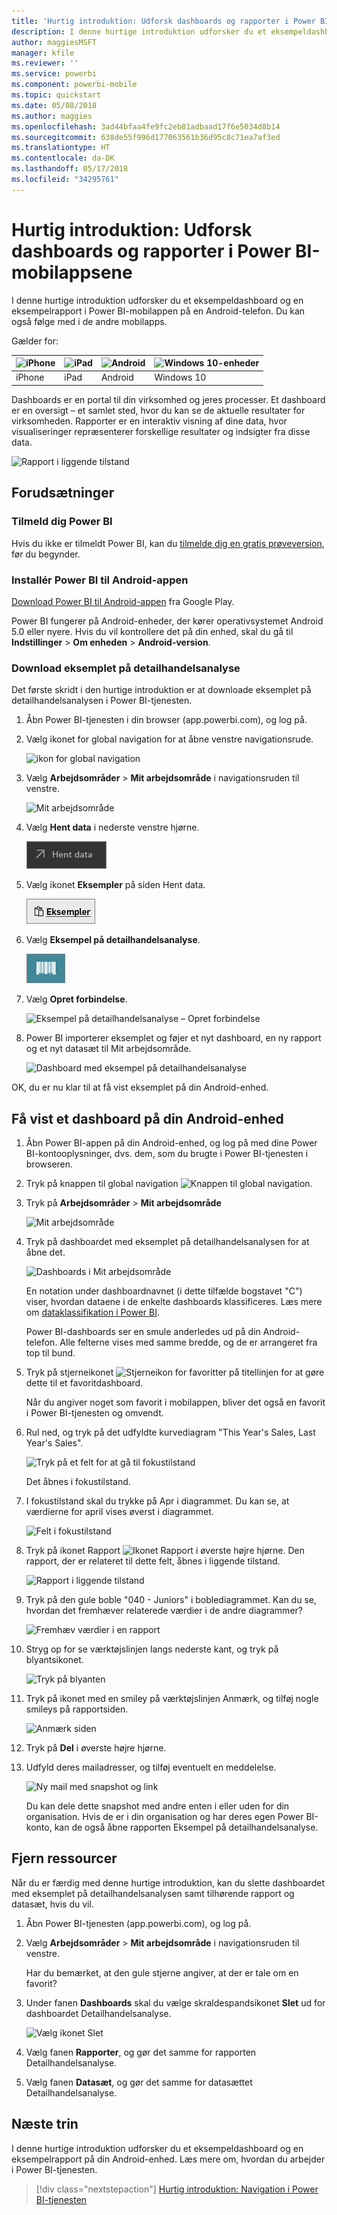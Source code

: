 ```yaml
---
title: 'Hurtig introduktion: Udforsk dashboards og rapporter i Power BI-mobilappsene'
description: I denne hurtige introduktion udforsker du et eksempeldashboard og en eksempelrapport i Power BI-mobilapps.
author: maggiesMSFT
manager: kfile
ms.reviewer: ''
ms.service: powerbi
ms.component: powerbi-mobile
ms.topic: quickstart
ms.date: 05/08/2018
ms.author: maggies
ms.openlocfilehash: 3ad44bfaa4fe9fc2eb81adbaad17f6e5034d8b14
ms.sourcegitcommit: 638de55f996d177063561b36d95c8c71ea7af3ed
ms.translationtype: HT
ms.contentlocale: da-DK
ms.lasthandoff: 05/17/2018
ms.locfileid: "34295761"
---
```

# <a name="quickstart-explore-dashboards-and-reports-in-the-power-bi-mobile-apps"></a>Hurtig introduktion: Udforsk dashboards og rapporter i Power BI-mobilappsene
I denne hurtige introduktion udforsker du et eksempeldashboard og en eksempelrapport i Power BI-mobilappen på en Android-telefon. Du kan også følge med i de andre mobilapps. 

Gælder for:

| ![iPhone](media/mobile-apps-quickstart-view-dashboard-report/iphone-logo-30-px.png) | ![iPad](media/mobile-apps-quickstart-view-dashboard-report/ipad-logo-30-px.png) | ![Android ](media/mobile-apps-quickstart-view-dashboard-report/android-logo-30-px.png) | ![Windows 10-enheder](media/mobile-apps-quickstart-view-dashboard-report/win-10-logo-30-px.png) |
|:--- |:--- |:--- |:--- |
| iPhone | iPad | Android | Windows 10 |

Dashboards er en portal til din virksomhed og jeres processer. Et dashboard er en oversigt – et samlet sted, hvor du kan se de aktuelle resultater for virksomheden. Rapporter er en interaktiv visning af dine data, hvor visualiseringer repræsenterer forskellige resultater og indsigter fra disse data. 

![Rapport i liggende tilstand](media/mobile-apps-quickstart-view-dashboard-report/power-bi-android-quickstart-report.png)

## <a name="prerequisites"></a>Forudsætninger

### <a name="sign-up-for-power-bi"></a>Tilmeld dig Power BI
Hvis du ikke er tilmeldt Power BI, kan du [tilmelde dig en gratis prøveversion](https://app.powerbi.com/signupredirect?pbi_source=web), før du begynder.

### <a name="install-the-power-bi-for-android-app"></a>Installér Power BI til Android-appen
[Download Power BI til Android-appen](http://go.microsoft.com/fwlink/?LinkID=544867) fra Google Play.

Power BI fungerer på Android-enheder, der kører operativsystemet Android 5.0 eller nyere. Hvis du vil kontrollere det på din enhed, skal du gå til **Indstillinger** > **Om enheden** > **Android-version**.

### <a name="download-the-retail-analysis-sample"></a>Download eksemplet på detailhandelsanalyse
Det første skridt i den hurtige introduktion er at downloade eksemplet på detailhandelsanalysen i Power BI-tjenesten.

1. Åbn Power BI-tjenesten i din browser (app.powerbi.com), og log på.

1. Vælg ikonet for global navigation for at åbne venstre navigationsrude.

    ![ikon for global navigation](media/mobile-apps-quickstart-view-dashboard-report/power-bi-android-quickstart-global-nav-icon.png)

2. Vælg **Arbejdsområder** > **Mit arbejdsområde** i navigationsruden til venstre.

    ![Mit arbejdsområde](media/mobile-apps-quickstart-view-dashboard-report/power-bi-android-quickstart-my-workspace.png)

3. Vælg **Hent data** i nederste venstre hjørne.
   
    ![Hent data](media/mobile-apps-quickstart-view-dashboard-report/power-bi-get-data.png)

3. Vælg ikonet **Eksempler** på siden Hent data.
   
   ![Ikonet Eksempler](media/mobile-apps-quickstart-view-dashboard-report/power-bi-samples-icon.png)

4. Vælg **Eksempel på detailhandelsanalyse**.
 
    ![Eksempel på detailhandelsanalyse](media/mobile-apps-quickstart-view-dashboard-report/power-bi-rs.png)
 
8. Vælg **Opret forbindelse**.  
  
   ![Eksempel på detailhandelsanalyse – Opret forbindelse](media/mobile-apps-quickstart-view-dashboard-report/retail16.png)
   
5. Power BI importerer eksemplet og føjer et nyt dashboard, en ny rapport og et nyt datasæt til Mit arbejdsområde.
   
   ![Dashboard med eksempel på detailhandelsanalyse](media/mobile-apps-quickstart-view-dashboard-report/power-bi-service-opportunity-sample.png)

OK, du er nu klar til at få vist eksemplet på din Android-enhed.

## <a name="view-a-dashboard-on-your-android-device"></a>Få vist et dashboard på din Android-enhed
1. Åbn Power BI-appen på din Android-enhed, og log på med dine Power BI-kontooplysninger, dvs. dem, som du brugte i Power BI-tjenesten i browseren.

1.  Tryk på knappen til global navigation ![Knappen til global navigation](media/mobile-ipad-app-get-started/power-bi-iphone-global-nav-button.png).

2.  Tryk på **Arbejdsområder** > **Mit arbejdsområde**

    ![Mit arbejdsområde](media/mobile-apps-quickstart-view-dashboard-report/power-bi-android-quickstart-workspaces.png)

3. Tryk på dashboardet med eksemplet på detailhandelsanalysen for at åbne det.
 
    ![Dashboards i Mit arbejdsområde](media/mobile-apps-quickstart-view-dashboard-report/power-bi-android-quickstart-open-retail.png)
   
    En notation under dashboardnavnet (i dette tilfælde bogstavet "C") viser, hvordan dataene i de enkelte dashboards klassificeres. Læs mere om [dataklassifikation i Power BI](service-data-classification.md).

    Power BI-dashboards ser en smule anderledes ud på din Android-telefon. Alle felterne vises med samme bredde, og de er arrangeret fra top til bund.

4. Tryk på stjerneikonet ![Stjerneikon for favoritter](media/mobile-apps-quickstart-view-dashboard-report/power-bi-android-quickstart-favorite-icon.png) på titellinjen for at gøre dette til et favoritdashboard.

    Når du angiver noget som favorit i mobilappen, bliver det også en favorit i Power BI-tjenesten og omvendt.

4. Rul ned, og tryk på det udfyldte kurvediagram "This Year's Sales, Last Year's Sales".

    ![Tryk på et felt for at gå til fokustilstand](media/mobile-apps-quickstart-view-dashboard-report/power-bi-android-quickstart-tap-tile-fave.png)

    Det åbnes i fokustilstand.

7. I fokustilstand skal du trykke på Apr i diagrammet. Du kan se, at værdierne for april vises øverst i diagrammet.

    ![Felt i fokustilstand](media/mobile-apps-quickstart-view-dashboard-report/power-bi-android-quickstart-tile-focus.png)

8. Tryk på ikonet Rapport ![Ikonet Rapport](media/mobile-apps-quickstart-view-dashboard-report/power-bi-android-quickstart-report-icon.png) i øverste højre hjørne. Den rapport, der er relateret til dette felt, åbnes i liggende tilstand.

    ![Rapport i liggende tilstand](media/mobile-apps-quickstart-view-dashboard-report/power-bi-android-quickstart-report.png)

9. Tryk på den gule boble "040 - Juniors" i boblediagrammet. Kan du se, hvordan det fremhæver relaterede værdier i de andre diagrammer? 

    ![Fremhæv værdier i en rapport](media/mobile-apps-quickstart-view-dashboard-report/power-bi-android-quickstart-cross-highlight.png)

10. Stryg op for se værktøjslinjen langs nederste kant, og tryk på blyantsikonet.

    ![Tryk på blyanten](media/mobile-apps-quickstart-view-dashboard-report/power-bi-android-quickstart-tap-pencil.png)

11. Tryk på ikonet med en smiley på værktøjslinjen Anmærk, og tilføj nogle smileys på rapportsiden.
 
    ![Anmærk siden](media/mobile-apps-quickstart-view-dashboard-report/power-bi-android-quickstart-annotate.png)

12. Tryk på **Del** i øverste højre hjørne.

1. Udfyld deres mailadresser, og tilføj eventuelt en meddelelse.  

    ![Ny mail med snapshot og link](media/mobile-apps-quickstart-view-dashboard-report/power-bi-android-quickstart-send-snapshot.png)

    Du kan dele dette snapshot med andre enten i eller uden for din organisation. Hvis de er i din organisation og har deres egen Power BI-konto, kan de også åbne rapporten Eksempel på detailhandelsanalyse.

## <a name="clean-up-resources"></a>Fjern ressourcer

Når du er færdig med denne hurtige introduktion, kan du slette dashboardet med eksemplet på detailhandelsanalysen samt tilhørende rapport og datasæt, hvis du vil.

1. Åbn Power BI-tjenesten (app.powerbi.com), og log på.

2. Vælg **Arbejdsområder** > **Mit arbejdsområde** i navigationsruden til venstre.

    Har du bemærket, at den gule stjerne angiver, at der er tale om en favorit?

3. Under fanen **Dashboards** skal du vælge skraldespandsikonet **Slet** ud for dashboardet Detailhandelsanalyse.

    ![Vælg ikonet Slet](media/mobile-apps-quickstart-view-dashboard-report/power-bi-android-quickstart-delete-retail.png)

4. Vælg fanen **Rapporter**, og gør det samme for rapporten Detailhandelsanalyse.

5. Vælg fanen **Datasæt**, og gør det samme for datasættet Detailhandelsanalyse.


## <a name="next-steps"></a>Næste trin

I denne hurtige introduktion udforsker du et eksempeldashboard og en eksempelrapport på din Android-enhed. Læs mere om, hvordan du arbejder i Power BI-tjenesten. 

> [!div class="nextstepaction"]
> [Hurtig introduktion: Navigation i Power BI-tjenesten](service-the-new-power-bi-experience.md)

